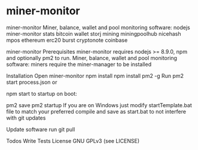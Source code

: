 # miner-monitor
miner-monitor
Miner, balance, wallet and pool monitoring software: nodejs miner-monitor stats bitcoin wallet storj mining miningpoolhub nicehash mpos ethereum erc20 burst cryptonote coinbase

miner-monitor Prerequisites miner-monitor requires nodejs >= 8.9.0, npm and optionally pm2 to run. Miner, balance, wallet and pool monitoring software: miners require the miner-manager to be installed

Installation Open miner-monitor npm install npm install pm2 -g Run pm2 start process.json or

npm start to startup on boot:

pm2 save pm2 startup If you are on Windows just modify startTemplate.bat file to match your preferred compile and save as start.bat to not interfere with git updates

Update software run git pull

Todos Write Tests License GNU GPLv3 (see LICENSE)
